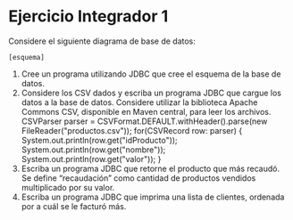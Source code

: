 # Ejercicio Integrador 1

Considere el siguiente diagrama de base de datos:

    [esquema]

1. Cree un programa utilizando JDBC que cree el esquema de la base de datos.
2. Considere los CSV dados y escriba un programa JDBC que cargue los datos a la base de
   datos. Considere utilizar la biblioteca Apache Commons CSV, disponible en Maven central,
   para leer los archivos.
   CSVParser parser = CSVFormat.DEFAULT.withHeader().parse(new
   FileReader("productos.csv"));
   for(CSVRecord row: parser) {
   System.out.println(row.get("idProducto"));
   System.out.println(row.get("nombre"));
   System.out.println(row.get("valor"));
   }
3. Escriba un programa JDBC que retorne el producto que más recaudó. Se define
   “recaudación” como cantidad de productos vendidos multiplicado por su valor.
4. Escriba un programa JDBC que imprima una lista de clientes, ordenada por a cuál se le
   facturó más.
